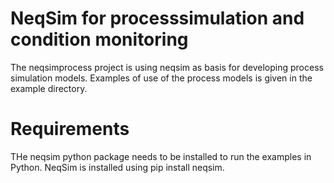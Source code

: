 # NeqSim for processsimulation and condition monitoring
The neqsimprocess project is using neqsim as basis for developing process simulation models. Examples of use of the process models is given in the example directory.



# Requirements
THe neqsim python package needs to be installed to run the examples in Python. NeqSim is installed using pip install neqsim.
